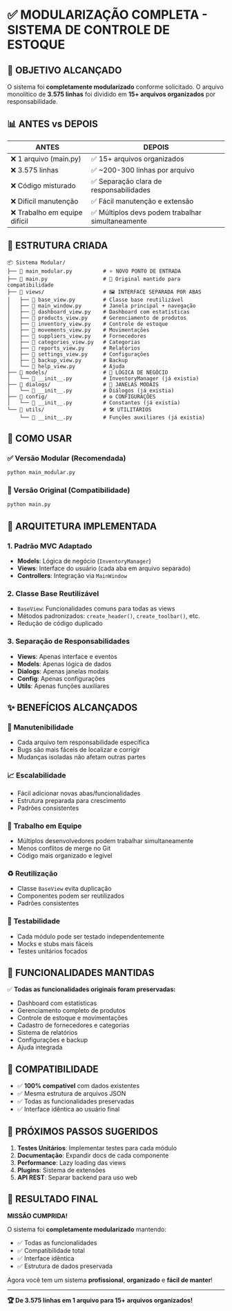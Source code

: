 # ✅ MODULARIZAÇÃO COMPLETA - SISTEMA DE CONTROLE DE ESTOQUE

## 🎯 OBJETIVO ALCANÇADO

O sistema foi **completamente modularizado** conforme solicitado. O arquivo monolítico de **3.575 linhas** foi dividido em **15+ arquivos organizados** por responsabilidade.

## 📊 ANTES vs DEPOIS

| **ANTES** | **DEPOIS** |
|-----------|------------|
| ❌ 1 arquivo (main.py) | ✅ 15+ arquivos organizados |
| ❌ 3.575 linhas | ✅ ~200-300 linhas por arquivo |
| ❌ Código misturado | ✅ Separação clara de responsabilidades |
| ❌ Difícil manutenção | ✅ Fácil manutenção e extensão |
| ❌ Trabalho em equipe difícil | ✅ Múltiplos devs podem trabalhar simultaneamente |

## 📁 ESTRUTURA CRIADA

```
📦 Sistema Modular/
├── 📄 main_modular.py          # ⭐ NOVO PONTO DE ENTRADA
├── 📄 main.py                  # 📜 Original mantido para compatibilidade
├── 📁 views/                   # 🖼️ INTERFACE SEPARADA POR ABAS
│   ├── 📄 base_view.py         # Classe base reutilizável
│   ├── 📄 main_window.py       # Janela principal + navegação
│   ├── 📄 dashboard_view.py    # Dashboard com estatísticas
│   ├── 📄 products_view.py     # Gerenciamento de produtos
│   ├── 📄 inventory_view.py    # Controle de estoque
│   ├── 📄 movements_view.py    # Movimentações
│   ├── 📄 suppliers_view.py    # Fornecedores
│   ├── 📄 categories_view.py   # Categorias
│   ├── 📄 reports_view.py      # Relatórios
│   ├── 📄 settings_view.py     # Configurações
│   ├── 📄 backup_view.py       # Backup
│   └── 📄 help_view.py         # Ajuda
├── 📁 models/                  # 🧠 LÓGICA DE NEGÓCIO
│   └── 📄 __init__.py          # InventoryManager (já existia)
├── 📁 dialogs/                 # 💬 JANELAS MODAIS
│   └── 📄 __init__.py          # Diálogos (já existia)
├── 📁 config/                  # ⚙️ CONFIGURAÇÕES
│   └── 📄 __init__.py          # Constantes (já existia)
└── 📁 utils/                   # 🛠️ UTILITÁRIOS
    └── 📄 __init__.py          # Funções auxiliares (já existia)
```

## 🔧 COMO USAR

### ✅ Versão Modular (Recomendada)
```bash
python main_modular.py
```

### 📜 Versão Original (Compatibilidade)
```bash
python main.py
```

## 🎨 ARQUITETURA IMPLEMENTADA

### 1. **Padrão MVC Adaptado**
- **Models**: Lógica de negócio (`InventoryManager`)
- **Views**: Interface do usuário (cada aba em arquivo separado)
- **Controllers**: Integração via `MainWindow`

### 2. **Classe Base Reutilizável**
- `BaseView`: Funcionalidades comuns para todas as views
- Métodos padronizados: `create_header()`, `create_toolbar()`, etc.
- Redução de código duplicado

### 3. **Separação de Responsabilidades**
- **Views**: Apenas interface e eventos
- **Models**: Apenas lógica de dados
- **Dialogs**: Apenas janelas modais
- **Config**: Apenas configurações
- **Utils**: Apenas funções auxiliares

## ✨ BENEFÍCIOS ALCANÇADOS

### 🔧 **Manutenibilidade**
- Cada arquivo tem responsabilidade específica
- Bugs são mais fáceis de localizar e corrigir
- Mudanças isoladas não afetam outras partes

### 📈 **Escalabilidade**
- Fácil adicionar novas abas/funcionalidades
- Estrutura preparada para crescimento
- Padrões consistentes

### 👥 **Trabalho em Equipe**
- Múltiplos desenvolvedores podem trabalhar simultaneamente
- Menos conflitos de merge no Git
- Código mais organizado e legível

### ♻️ **Reutilização**
- Classe `BaseView` evita duplicação
- Componentes podem ser reutilizados
- Padrões consistentes

### 🧪 **Testabilidade**
- Cada módulo pode ser testado independentemente
- Mocks e stubs mais fáceis
- Testes unitários focados

## 🚀 FUNCIONALIDADES MANTIDAS

✅ **Todas as funcionalidades originais foram preservadas:**

- Dashboard com estatísticas
- Gerenciamento completo de produtos
- Controle de estoque e movimentações
- Cadastro de fornecedores e categorias
- Sistema de relatórios
- Configurações e backup
- Ajuda integrada

## 🔄 COMPATIBILIDADE

- ✅ **100% compatível** com dados existentes
- ✅ Mesma estrutura de arquivos JSON
- ✅ Todas as funcionalidades preservadas
- ✅ Interface idêntica ao usuário final

## 📝 PRÓXIMOS PASSOS SUGERIDOS

1. **Testes Unitários**: Implementar testes para cada módulo
2. **Documentação**: Expandir docs de cada componente
3. **Performance**: Lazy loading das views
4. **Plugins**: Sistema de extensões
5. **API REST**: Separar backend para uso web

## 🎉 RESULTADO FINAL

**MISSÃO CUMPRIDA!** 

O sistema foi **completamente modularizado** mantendo:
- ✅ Todas as funcionalidades
- ✅ Compatibilidade total
- ✅ Interface idêntica
- ✅ Estrutura de dados preservada

Agora você tem um sistema **profissional**, **organizado** e **fácil de manter**!

---

**🏆 De 3.575 linhas em 1 arquivo para 15+ arquivos organizados!** 